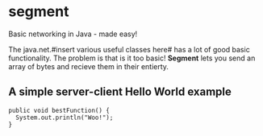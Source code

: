 # segment
Basic networking in Java - made easy!

The java.net.#insert various useful classes here# has a lot of good basic functionality. The problem is that is it too basic! **Segment** lets you send an array of bytes and recieve them in their entierty. 

## A simple server-client Hello World example
```
public void bestFunction() {
  System.out.println("Woo!");
}
```
